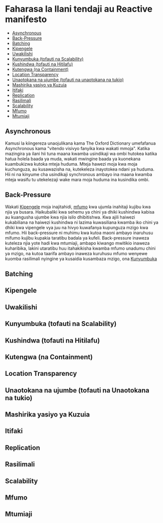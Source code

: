 # Faharasa la Ilani tendaji au Reactive manifesto

* [Asynchronous](#Asynchronous)
* [Back-Pressure](#Back-Pressure)
* [Batching](#Batching)
* [Kipengele](#Kipengele)
* [Uwakilishi](#Uwakilishi)
* [Kunyumbuka (tofauti na Scalability)](#Kunyumbuka)
* [Kushindwa (tofauti na Hitilafu)](#Kushindwa)
* [Kutengwa (na Containment)](#Kutengwa)
* [Location Transparency](#Location-Transparency)
* [Unaotokana na ujumbe (tofauti na unaotokana na tukio)](#Unaotokana-na-Ujumbe)
* [Mashirika yasiyo ya Kuzuia](#Mashirika-yasiyo-ya-Kuzuia)
* [Itifaki](#Itifaki)
* [Replication](#Replication)
* [Rasilimali](#Rasilimali)
* [Scalability](#Scalability)
* [Mfumo](#Mfumo)
* [Mtumiaji](#Mtumiaji)

## <a name="Asynchronous"></a>Asynchronous
Kamusi la kiingereza unaojulikana kama The Oxford Dictionary umefafanua Asynchronous kama "vitendo visivyo fanyika kwa wakati mmoja". Katika mazingira ya ilani hii tuna maana kwamba usindikaji wa ombi hutokea katika hatua holela baada ya muda, wakati mwingine baada ya kuonekana kuambukizwa kutoka mteja huduma. Mteja hawezi moja kwa moja kuchunguza, au kusawazisha na, kutekeleza inayotokea ndani ya huduma. Hii ni na kinyume cha usindikaji synchronous ambayo ina maana kwamba mteja wasifu tu utekelezaji wake mara moja huduma ina kusindika ombi. 

## <a name="Back-Pressure"></a>Back-Pressure
Wakati [Kipengele](#Kipengele) moja inajitahidi, [mfumo](#Mfumo) kwa ujumla inahitaji kujibu kwa njia ya busara. Haikubaliki kwa sehemu ya chini ya dhiki kushindwa kabisa au kuangusha ujumbe kwa njia isilo dhibitishwa. Kwa ajili haiwezi kukabiliana na haiwezi kushindwa ni lazima kuwasiliana kwamba iko chini ya dhiki kwa vipengele vya juu na hivyo kuwafanya kupunguza mzigo kwa mfumo. Hii back–pressure ni muhimu kwa kutoa maoni ambayo inaruhusu mifumo kujibu kupakia taratibu badala ya kufeli. Back-pressure inaweza kuteleza njia yote hadi kwa mtumiaji, ambapo kiwango mwitikio inaweza kuharibika, lakini utaratibu huu itahakikisha kwamba mfumo unadumu chini ya mzigo, na kutoa taarifa ambayo inaweza kuruhusu mfumo wenyewe kuomba rasilimali nyingine ya kusaidia kusambaza mzigo, ona [Kunyumbuka](#Kunyumbuka)


## <a name="Batching"></a>Batching

## <a name="Kipengele"></a>Kipengele

## <a name="Uwakilishi"></a>Uwakilishi

## <a name="Kunyumbuka"></a>Kunyumbuka (tofauti na Scalability)

## <a name="Kushindwa"></a>Kushindwa (tofauti na Hitilafu)

## <a name="Kutengwa"></a>Kutengwa (na Containment)

## <a name="Location-Transparency"></a>Location Transparency

## <a name="Unaotokana-na-Ujumbe"></a>Unaotokana na ujumbe (tofauti na Unaotokana na tukio)

## <a name="Mashirika-yasiyo-ya-Kuzuia"></a>Mashirika yasiyo ya Kuzuia

## <a name="Itifaki"></a>Itifaki

## <a name="Replication"></a>Replication

## <a name="Rasilimali"></a>Rasilimali

## <a name="Scalability"></a>Scalability

## <a name="Mfumo"></a>Mfumo

## <a name="Mtumiaji"></a>Mtumiaji